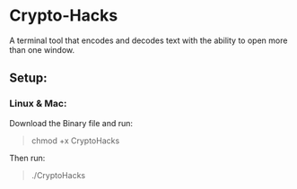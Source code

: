 # Crypto-Hacks
A terminal tool that encodes and decodes text with the ability to open more than one window. 
## Setup:
### Linux & Mac: 
Download the Binary file and run:
> chmod +x CryptoHacks

Then run:
> ./CryptoHacks

